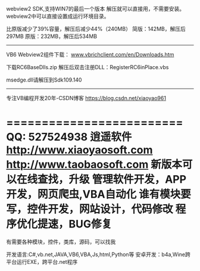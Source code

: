webview2 SDK,支持WIN7的最后一个版本
解压就可以直接用，不需要安装。
webview2中可以直接设置成运行环境目录。

比原版减少了39%容量，解压后减少44%（240MB）
简版：142MB，解压后297MB
原版：232MB，解压后534MB

------------------
VB6 Webview2组件下载：
www.vbrichclient.com/en/Downloads.htm

下载RC6BaseDlls.zip
解压后双击注册DLL：RegisterRC6inPlace.vbs


msedge.dll请解压到Sdk109.140

-----------------------------------
专注VB编程开发20年-CSDN博客
https://blog.csdn.net/xiaoyao961

=========================
QQ: 527524938 逍遥软件
http://www.xiaoyaosoft.com
http://www.taobaosoft.com
新版本可以在线查找，升级
管理软件开发，APP开发，网页爬虫,VBA自动化
谁有模块要写，控件开发，网站设计，代码修改
程序优化提速，BUG修复
================
有需要各种模块，控件，类库，源码，可以找我

开发语言:C#,vb.net,JAVA,VB6,VBA,Js,html,Python等
安卓开发：b4a,Wine跨平台运行EXE，跨平台.net程序
